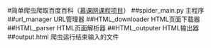 #简单爬虫爬取百度百科（[慕课网课程项目](https://www.imooc.com/learn/563)）
##spider_main.py
主程序
##url_manager
URL管理器
##HTML_downloader
HTML页面下载器
##HTML_parser
HTML页面解析器
##HTML_outputer
HTML输出器
##output.html
爬虫运行结束输入的文件


